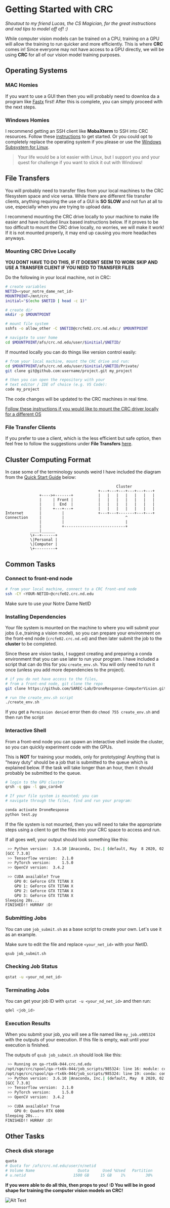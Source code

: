 # Getting Started with CRC 

*Shoutout to my friend Lucas, the CS Magician, for the great instructions and rad tips to model off of! :)* 

While computer vision models can be trained on a CPU, training on a GPU will allow the training to run quicker and more efficiently. This is where **CRC** comes in! Since everyone may not have access to a GPU directly, we will be using **CRC** for all of our vision model training purposes. 

## Operating Systems 

### MAC Homies 

If you want to use a GUI then then you will probably need to downloa da a program like [Fastx](https://docs.crc.nd.edu/general_pages/f/fastx.html#fastx) first! After this is complete, you can simply proceed with the next steps. 

### Windows Homies 

I recommend getting an SSH client like **MobaXterm** to SSH into CRC resources. Follow these [instructions](https://docs.crc.nd.edu/general_pages/m/mobaxterm.html) to get started. Or you could opt to completely replace the operating system if you please or use the [Windows Subsystem for Linux](https://docs.microsoft.com/en-us/windows/wsl/install-win10). 

> Your life would be a lot easier with Linux, but I support you and your quest for challenge if you want to stick it out with Windows! 

## File Transfers 

You will probably need to transfer files from your local machines to the CRC filesystem space and vice versa. While there are different file transfer clients, anything requiring the use of a GUI is **SO SLOW** and not fun at all to use, especially when you are trying to upload data. 

I recommend mounting the CRC drive locally to your machine to make life easier and have included linux based instructions below. If it proves to be too difficult to mount the CRC drive locally, no worries, we will make it work! If it is not mounted properly, it may end up causing you more headaches anyways. 

### Mounting CRC Drive Locally 

**YOU DONT HAVE TO DO THIS, IF IT DOESNT SEEM TO WORK SKIP AND USE A TRANSFER CLIENT IF YOU NEED TO TRANSFER FILES**

Do the following in your local machine, not in CRC: 

```sh
# create variables
NETID=<your_notre_dame_net_id>
MOUNTPOINT=/mnt/crc
initial="$(echo $NETID | head -c 1)"

# create dir
mkdir -p $MOUNTPOINT

# mount file system
sshfs -o allow_other -C $NETID@crcfe02.crc.nd.edu:/ $MOUNTPOINT

# navigate to user home
cd $MOUNTPOINT/afs/crc.nd.edu/user/$initial/$NETID/
```

If mounted locally you can do things like version control easily: 

```sh
# from your local machine, mount the CRC drive and run:
cd $MOUNTPOINT/afs/crc.nd.edu/user/$initial/$NETID/Private/
git clone git@github.com:username/project.git my_project

# then you can open the repository with your
# text editor / IDE of choice (e.g. VS Code):
code my_project

```
The code changes will be updated to the CRC machines in real time. 

[Follow these instructions if you would like to mount the CRC driver locally for a different OS](https://www.digitalocean.com/community/tutorials/how-to-use-sshfs-to-mount-remote-file-systems-over-ssh)

### File Transfer Clients 

If you prefer to use a client, which is the less efficient but safe option, then feel free to follow the suggestions under **File Transfers** [here](https://docs.crc.nd.edu/new_user/quick_start.html).


## Cluster Computing Format

In case some of the terminology sounds weird I have included the diagram from the [Quick Start Guide](https://docs.crc.nd.edu/new_user/quick_start.html) below: 
```
                                                 Cluster
                                         +---+---+---+---+---+---+
               +---->+-------+           |   |   |   |   |   |   |
               |     | Front |           |   |   |   |   |   |   |
               |     |  End  |           |   |   |   |   |   |   |
               |     +---+---+           |   |   |   |   |   |   |
Internet       |         |               +---+---+-------+---+---+
Connection     |         |                           ^
               |         |                           |
               |         +---------------------------+
           ____|______
           \+--+------+
           \|Personal |
           \|Computer |
           \+---------+
```

## Common Tasks 

### Connect to front-end node 

```sh 
# from your local machine, connect to a CRC front-end node 
ssh -CY <YOUR-NETID>@crcfe02.crc.nd.edu
```

Make sure to use your Notre Dame NetID 

### Installing Dependencies 

Your file system is mounted on the machine to where you will submit your jobs (i.e.,training a vision model), so you can prepare your environment on the front-end node (`crcfe02.crc.nd.ed`) and then later submit the job to the **cluster** to be completed. 

Since these are vision tasks, I suggest creating and preparing a conda environment that you can use later to run your program. I have included a script that can do this for you `create_env.sh`. You will only need to run it once (unless you add more dependencies to the project). 

```sh 
# if you do not have access to the files, 
# from a front-end node, git clone the repo 
git clone https://github.com/SAREC-Lab/DroneResponse-ComputerVision.git

# run the create_env.sh script 
./create_env.sh
```
If you get a `Permission denied` error then do `chmod 755 create_env.sh` and then run the script

### Interactive Shell 

From a front-end node you can spawn an interactive shell inside the cluster, so you can quickly experiment code with the GPUs.

This is **NOT** for training your models, only for prototyping! Anything that is "heavy duty" should be a job that is submitted to the queue which is explained below. If the task will take longer than an hour, then it should probably be submitted to the queue. 

```sh
# login to the GPU cluster
qrsh -q gpu -l gpu_card=0

# If your file system is mounted; you can
# navigate through the files, find and run your program:

conda activate DroneResponse
python test.py
```
If the file system is not mounted, then you will need to take the appropriate steps using a client to get the files into your CRC space to access and run. 

If all goes well, your output should look something like this: 

```sh 
 >> Python version:	 3.6.10 |Anaconda, Inc.| (default, May  8 2020, 02:54:21) 
[GCC 7.3.0]
 >> Tensorflow version:	 2.1.0
 >> PyTorch version:	 1.5.0
 >> OpenCV version:	 3.4.2

 >> CUDA available?	True
	GPU 0: GeForce GTX TITAN X
	GPU 1: GeForce GTX TITAN X
	GPU 2: GeForce GTX TITAN X
	GPU 3: GeForce GTX TITAN X
Sleeping 20s...
FINISHED!! HURRAY :D!
```

### Submitting Jobs

You can use `job_submit.sh` as a base script to create your own. Let's use it as an example.

Make sure to edit the file and replace `<your_net_id>` with your NetID. 

```sh
qsub job_submit.sh
```

### Checking Job Status

```sh
qstat -u <your_nd_net_id>
```

### Terminating Jobs

You can get your job ID with `qstat -u <your_nd_net_id>` and then run:

```sh
qdel <job_id>
```
### Execution Results

When you submit your job, you will see a file named like `my_job.o985324` with the outputs of your execution. If this file is empty, wait until your execution is finished.

The outputs of `qsub job_submit.sh` should look like this:

```sh
 >> Running on qa-rtx6k-044.crc.nd.edu
/opt/sge/crc/spool/qa-rtx6k-044/job_scripts/985324: line 16: module: command not found
/opt/sge/crc/spool/qa-rtx6k-044/job_scripts/985324: line 19: conda: command not found
 >> Python version:	 3.6.10 |Anaconda, Inc.| (default, May  8 2020, 02:54:21) 
[GCC 7.3.0]
 >> Tensorflow version:	 2.1.0
 >> PyTorch version:	 1.5.0
 >> OpenCV version:	 3.4.2

 >> CUDA available?	True
	GPU 0: Quadro RTX 6000
Sleeping 20s...
FINISHED!! HURRAY :D!
```

## Other Tasks

### Check disk storage

```sh
quota
# Quota for /afs/crc.nd.edu/user/n/netid
# Volume Name                   Quota      Used %Used   Partition
# u.netid                     1500 GB     15 GB    1%         30%
```
**If you were able to do all this, then props to you! :D You will be in good shape for training the computer vision models on CRC!** 

![Alt Text](https://4.bp.blogspot.com/-FL-5tsODN_4/WN_NN6QHJbI/AAAAAAAOVJs/xBcy7pPquVkgL-Q5qf-klPTpGGh87gmWwCLcB/s1600/AW401359_05.gif)
